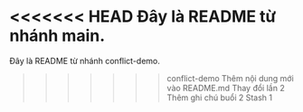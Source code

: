 <<<<<<< HEAD
Đây là README từ nhánh main.
=======
Đây là README từ nhánh conflict-demo.
>>>>>>> conflict-demo
Thêm nội dung mới vào README.md
Thay đổi lần 2
Thêm ghi chú buổi 2
Stash 1
